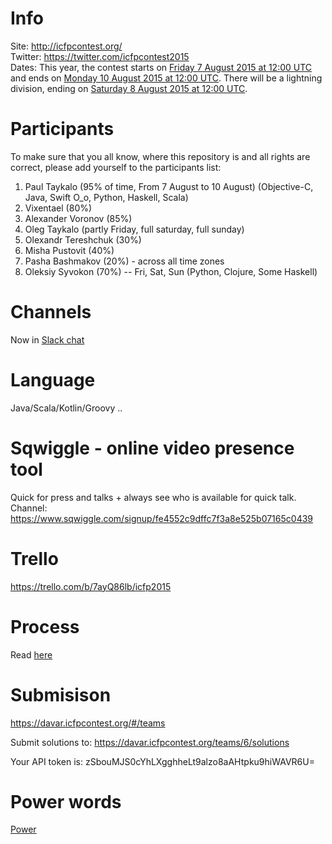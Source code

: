# Info  
Site: http://icfpcontest.org/  
Twitter: https://twitter.com/icfpcontest2015    
Dates: This year, the contest starts on [Friday 7 August 2015 at 12:00 UTC](http://www.timeanddate.com/countdown/generic?p0=1440&iso=20150807T12&msg=ICFP%20Programming%20Contest%202015) and ends on [Monday 10 August 2015 at 12:00 UTC](http://www.timeanddate.com/countdown/generic?p0=1440&iso=20150810T12&msg=ICFP%20Programming%20Contest%202015). There will be a lightning division, ending on [Saturday 8 August 2015 at 12:00 UTC](http://www.timeanddate.com/countdown/generic?p0=1440&iso=20150808T12&msg=ICFP%20Programming%20Contest%202015).

# Participants  
To make sure that you all know, where this repository is and all rights are correct, please add yourself to the participants list:  

1. Paul Taykalo  (95% of time, From 7 August to 10 August) (Objective-C, Java, Swift O_o, Python, Haskell, Scala)
2. Vixentael (80%)
3. Alexander Voronov (85%)
4. Oleg Taykalo (partly Friday, full saturday, full sunday)   
5. Olexandr Tereshchuk (30%)
6. Misha Pustovit (40%)
7. Pasha Bashmakov (20%) - across all time zones
8. Oleksiy Syvokon (70%) -- Fri, Sat, Sun (Python, Clojure, Some Haskell)

# Channels    
Now in [Slack chat](https://stanfy-icfp2015.slack.com/messages)

# Language  
Java/Scala/Kotlin/Groovy ..

# Sqwiggle - online video presence tool
Quick for press and talks + always see who is available for quick talk.
Channel: https://www.sqwiggle.com/signup/fe4552c9dffc7f3a8e525b07165c0439

# Trello
https://trello.com/b/7ayQ86lb/icfp2015


# Process
Read [here](PROCESS.md)

# Submisison
https://davar.icfpcontest.org/#/teams

Submit solutions to: https://davar.icfpcontest.org/teams/6/solutions

Your API token is: zSbouMJS0cYhLXgghheLt9alzo8aAHtpku9hiWAVR6U=

# Power words

[Power](POWER.md)